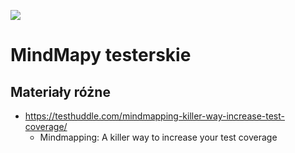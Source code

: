 [![](https://img.shields.io/badge/Facebook-%23TestowanieOprogramowania-blue.svg)](https://www.facebook.com/groups/TestowanieOprogramowania/)


# MindMapy testerskie

## Materiały różne

* https://testhuddle.com/mindmapping-killer-way-increase-test-coverage/
    * Mindmapping: A killer way to increase your test coverage
